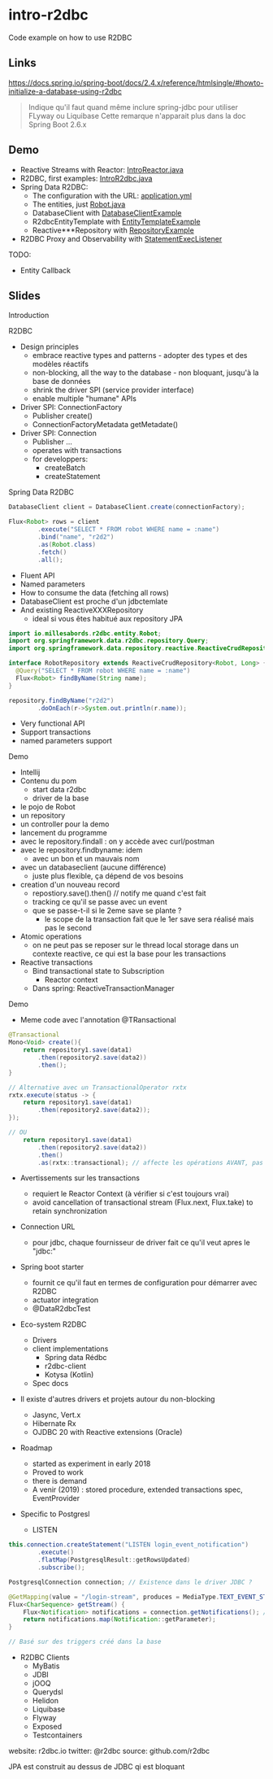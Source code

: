 # intro-r2dbc
Code example on how to use R2DBC

## Links

https://docs.spring.io/spring-boot/docs/2.4.x/reference/htmlsingle/#howto-initialize-a-database-using-r2dbc
> Indique qu'il faut quand même inclure spring-jdbc pour utiliser FLyway ou Liquibase
> Cette remarque n'apparait plus dans la doc Spring Boot 2.6.x


## Demo

* Reactive Streams with Reactor: [IntroReactor.java](src/main/java/io/millesabords/r2dbc/reactor/IntroReactor.java)
* R2DBC, first examples: [IntroR2dbc.java](src/main/java/io/millesabords/r2dbc/base/IntroR2dbc.java)
* Spring Data R2DBC:
  * The configuration with the URL: [application.yml](src/main/resources/application.yml)
  * The entities, just [Robot.java](src/main/java/io/millesabords/r2dbc/entity/Robot.java)
  * DatabaseClient with [DatabaseClientExample](src/main/java/io/millesabords/r2dbc/DatabaseClientExample.java)
  * R2dbcEntityTemplate with [EntityTemplateExample](src/main/java/io/millesabords/r2dbc/EntityTemplateExample.java)
  * Reactive***Repository with [RepositoryExample](src/main/java/io/millesabords/r2dbc/RepositoryExample.java)
* R2DBC Proxy and Observability with [StatementExecListener](src/main/java/io/millesabords/r2dbc/StatementExecListener.java)

TODO:
* Entity Callback


##  Slides

Introduction

R2DBC
* Design principles
  * embrace reactive types and patterns - adopter des types et des modèles réactifs
  * non-blocking, all the way to the database - non bloquant, jusqu'à la base de données
  * shrink the driver SPI (service provider interface)
  * enable multiple "humane" APIs 
* Driver SPI: ConnectionFactory
  * Publisher<Connection> create()
  * ConnectionFactoryMetadata getMetadate()
* Driver SPI: Connection
  * Publisher<Void> ...
  * operates with transactions
  * for developpers:
    * createBatch
    * createStatement
  
Spring Data R2DBC
```java
DatabaseClient client = DatabaseClient.create(connectionFactory);

Flux<Robot> rows = client
        .execute("SELECT * FROM robot WHERE name = :name")
        .bind("name", "r2d2")
        .as(Robot.class)
        .fetch()
        .all();
```
* Fluent API
* Named parameters
* How to consume the data (fetching all rows)
* DatabaseClient est proche d'un jdbctemlate
* And existing ReactiveXXXRepository
  * ideal si vous êtes habitué aux repository JPA

```java
import io.millesabords.r2dbc.entity.Robot;
import org.springframework.data.r2dbc.repository.Query;
import org.springframework.data.repository.reactive.ReactiveCrudRepository;

interface RobotRepository extends ReactiveCrudRepository<Robot, Long> {
  @Query("SELECT * FROM robot WHERE name = :name")
  Flux<Robot> findByName(String name);
} 

repository.findByName("r2d2")
        .doOnEach(r->System.out.println(r.name));
```
* Very functional API
* Support transactions
* named parameters support

Demo
* Intellij
* Contenu du pom
  * start data r2dbc
  * driver de la base
* le pojo de Robot
* un repository
* un controller pour la demo
* lancement du programme
* avec le repository.findall : on y accède avec curl/postman
* avec le repository.findbyname: idem
  * avec un bon et un mauvais nom
* avec un databaseclient (aucune différence)
  * juste plus flexible, ça dépend de vos besoins
* creation d'un nouveau record
  * repostiory.save().then() // notify me quand c'est fait
  * tracking ce qu'il se passe avec un event
  * que se passe-t-il si le 2eme save se plante ?
    * le scope de la transaction fait que le 1er save sera réalisé mais pas le second
* Atomic operations
  * on ne peut pas se reposer sur le thread local storage dans un contexte reactive, ce qui est la base pour les transactions
* Reactive transactions
  * Bind transactional state to Subscription
    * Reactor context
  * Dans spring: ReactiveTransactionManager

Demo
* Meme code avec l'annotation @TRansactional

```java
@Transactional
Mono<Void> create(){
    return repository1.save(data1)
        .then(repository2.save(data2))
        .then();
}

// Alternative avec un TransactionalOperator rxtx
rxtx.execute(status -> {
    return repository1.save(data1)
        .then(repository2.save(data2));
});

// OU
    return repository1.save(data1)
        .then(repository2.save(data2))
        .then()
        .as(rxtx::transactional); // affecte les opérations AVANT, pas ce qui est après 
``` 

* Avertissements sur les transactions
  * requiert le Reactor Context (à vérifier si c'est toujours vrai)
  * avoid cancellation of transactional stream (Flux.next, Flux.take) to retain synchronization

* Connection URL
  * pour jdbc, chaque fournisseur de driver fait ce qu'il veut apres le "jdbc:"

* Spring boot starter
  * fournit ce qu'il faut en termes de configuration pour démarrer avec R2DBC
  * actuator integration
  * @DataR2dbcTest

* Eco-system R2DBC
  * Drivers
  * client implementations
    * Spring data Rédbc
    * r2dbc-client
    * Kotysa (Kotlin)
  * Spec docs

* Il existe d'autres drivers et projets autour du non-blocking
  * Jasync, Vert.x
  * Hibernate Rx
  * OJDBC 20 with Reactive extensions (Oracle)

* Roadmap
  * started as experiment in early 2018
  * Proved to work
  * there is demand
  * A venir (2019) : stored procedure, extended transactions spec, EventProvider

* Specific to Postgresl
  * LISTEN
```java
this.connection.createStatement("LISTEN login_event_notification")
        .execute()
        .flatMap(PostgresqlResult::getRowsUpdated)
        .subscribe();
```

```java
PostgresqlConnection connection; // Existence dans le driver JDBC ?

@GetMapping(value = "/login-stream", produces = MediaType.TEXT_EVENT_STREAM_VALUE)
Flux<CharSequence> getStream() {
    Flux<Notification> notifications = connection.getNotifications(); // Methode existante dans driver JDBC
    return notifications.map(Notification::getParameter);
}

// Basé sur des triggers créé dans la base
```

* R2DBC Clients
  * MyBatis
  * JDBI
  * jOOQ
  * Querydsl
  * Helidon
  * Liquibase
  * Flyway
  * Exposed
  * Testcontainers

website: r2dbc.io
twitter: @r2dbc
source: github.com/r2dbc


JPA est construit au dessus de JDBC qi est bloquant